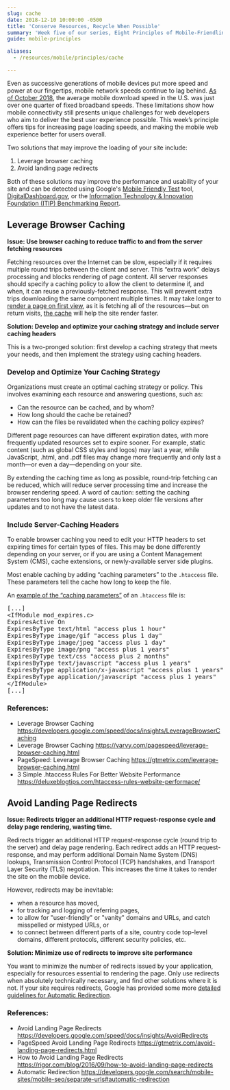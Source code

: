 ```yaml
---
slug: cache
date: 2018-12-10 10:00:00 -0500
title: 'Conserve Resources, Recycle When Possible'
summary: 'Week five of our series, Eight Principles of Mobile-Friendliness, offers tips for increasing page loading speeds, and making the mobile web experience better for users overall.'
guide: mobile-principles

aliases:
  - /resources/mobile/principles/cache

---
```


Even as successive generations of mobile devices put more speed and power at our fingertips, mobile network speeds continue to lag behind. [As of October 2018](http://www.speedtest.net/global-index/united-states), the average mobile download speed in the U.S. was just over one quarter of fixed broadband speeds. These limitations show how mobile connectivity still presents unique challenges for web developers who aim to deliver the best user experience possible. This week’s principle offers tips for increasing page loading speeds, and making the mobile web experience better for users overall.

Two solutions that may improve the loading of your site include:

1. Leverage browser caching
2. Avoid landing page redirects

Both of these solutions may improve the performance and usability of your site and can be detected using Google's [Mobile Friendly Test](https://search.google.com/test/mobile-friendly) tool, [DigitalDashboard.gov](https://www.digitaldashboard.gov), or the [Information Technology & Innovation Foundation (ITIP) Benchmarking Report](https://itif.org/publications/2017/03/08/benchmarking-us-government-websites).

## Leverage Browser Caching

**Issue: Use browser caching to reduce traffic to and from the server fetching resources**

Fetching resources over the Internet can be slow, especially if it requires multiple round trips between the client and server. This “extra work” delays processing and blocks rendering of page content. All server responses should specify a caching policy to allow the client to determine if, and when, it can reuse a previously-fetched response. This will prevent extra trips downloading the same component multiple times. It may take longer to [render a page on first view](https://varvy.com/pagespeed/first-view.html), as it is fetching all of the resources—but on return visits, [the cache](https://varvy.com/performance/application-cache.html) will help the site render faster.

**Solution: Develop and optimize your caching strategy and include server caching headers**

This is a two-pronged solution: first develop a caching strategy that meets your needs, and then implement the strategy using caching headers.

### Develop and Optimize Your Caching Strategy

Organizations must create an optimal caching strategy or policy. This involves examining each resource and answering questions, such as:

- Can the resource can be cached, and by whom?
- How long should the cache be retained?
- How can the files be revalidated when the caching policy expires?

Different page resources can have different expiration dates, with more frequently updated resources set to expire sooner.  For example, static content (such as global CSS styles and logos) may last a year, while JavaScript, .html, and .pdf files may change more frequently and only last a month—or even a day—depending on your site.

By extending the caching time as long as possible, round-trip fetching can be reduced, which will reduce server processing time and increase the browser rendering speed. A word of caution: setting the caching parameters too long may cause users to keep older file versions after updates and to not have the latest data.

### Include Server-Caching Headers

To enable browser caching you need to edit your HTTP headers to set expiring times for certain types of files. This may be done differently depending on your server, or if you are using a Content Management System (CMS), cache extensions, or newly-available server side plugins.

Most enable caching by adding “caching parameters” to the `.htaccess` file. These parameters tell the cache how long to keep the file.

An [example of the “caching parameters”](https://deluxeblogtips.com/htaccess-rules-website-performace/) of an `.htaccess` file is:

<pre>[...]
&lt;IfModule mod_expires.c&gt;
ExpiresActive On
ExpiresByType text/html "access plus 1 hour"
ExpiresByType image/gif "access plus 1 day"
ExpiresByType image/jpeg "access plus 1 day"
ExpiresByType image/png "access plus 1 years"
ExpiresByType text/css "access plus 2 months"
ExpiresByType text/javascript "access plus 1 years"
ExpiresByType application/x-javascript "access plus 1 years"
ExpiresByType application/javascript "access plus 1 years"
&lt;/IfModule&gt;
[...]</pre>

### References:

- Leverage Browser Caching https://developers.google.com/speed/docs/insights/LeverageBrowserCaching
- Leverage Browser Caching https://varvy.com/pagespeed/leverage-browser-caching.html
- PageSpeed: Leverage Browser Caching https://gtmetrix.com/leverage-browser-caching.html
- 3 Simple .htaccess Rules For Better Website Performance https://deluxeblogtips.com/htaccess-rules-website-performace/

## Avoid Landing Page Redirects

**Issue: Redirects trigger an additional HTTP request-response cycle and delay page rendering, wasting time.**

Redirects trigger an additional HTTP request-response cycle (round trip to the server) and delay page rendering. Each redirect adds an HTTP request-response, and may perform additional Domain Name System (DNS) lookups, Transmission Control Protocol (TCP) handshakes, and Transport Layer Security (TLS) negotiation. This increases the time it takes to render the site on the mobile device.

However, redirects may be inevitable:

- when a resource has moved,
- for tracking and logging of referring pages,
- to allow for "user-friendly" or "vanity" domains and URLs, and catch misspelled or mistyped URLs, or
- to connect between different parts of a site, country code top-level domains, different protocols, different security policies, etc.

**Solution: Minimize use of redirects to improve site performance**

You want to minimize the number of redirects issued by your application, especially for resources essential to rendering the page. Only use redirects when absolutely technically necessary, and find other solutions where it is not. If your site requires redirects, Google has provided some more [detailed guidelines for Automatic Redirection](https://developers.google.com/search/mobile-sites/mobile-seo/separate-urls#automatic-redirection).

### References:

- Avoid Landing Page Redirects https://developers.google.com/speed/docs/insights/AvoidRedirects
- PageSpeed Avoid Landing Page Redirects https://gtmetrix.com/avoid-landing-page-redirects.html
- How to Avoid Landing Page Redirects https://rigor.com/blog/2016/09/how-to-avoid-landing-page-redirects
- Automatic Redirection https://developers.google.com/search/mobile-sites/mobile-seo/separate-urls#automatic-redirection
